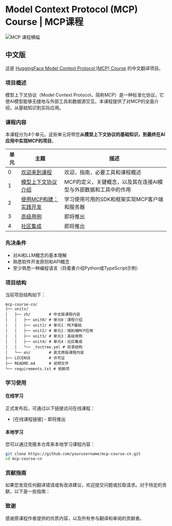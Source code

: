 # Model Context Protocol (MCP) Course | MCP课程

![MCP 课程横幅](https://github.com/user-attachments/assets/d26dcc5e-46cb-449e-aecb-49ece10d342a)


## 中文版

这是 [HuggingFace Model Context Protocol (MCP) Course](https://github.com/huggingface/mcp-course) 的中文翻译项目。


### 项目概述

模型上下文协议（Model Context Protocol，简称MCP）是一种标准化协议，它使AI模型能够无缝地与外部工具和数据源交互。本课程提供了对MCP的全面介绍，从基础知识到实际应用。

### 课程内容

本课程分为4个单元。这些单元将带您**从模型上下文协议的基础知识，到最终在AI应用中实现MCP的项目**。

| 单元   | 主题                    | 描述                                                       |
| ------- | ----------------------- | --------------------------------------------------------- |
| 0       | [欢迎来到课程](./units/zh/unit0/introduction.mdx)            | 欢迎，指南，必要工具和课程概述                             |
| 1       | [模型上下文协议介绍](./units/zh/unit1/introduction.mdx)      | MCP的定义，关键概念，以及其在连接AI模型与外部数据和工具中的作用 |
| 2       | [使用MCP构建：实践开发](./units/zh/unit2/introduction.mdx)   | 学习使用可用的SDK和框架实现MCP客户端和服务器              |
| 3       | [高级用例](./units/zh/unit3/introduction.mdx)               | 即将推出                                                  |
| 4       | [社区集成](./units/zh/unit4/introduction.mdx)               | 即将推出                                                  |

### 先决条件

* 对AI和LLM概念的基本理解
* 熟悉软件开发原则和API概念
* 至少熟悉一种编程语言（将着重介绍Python或TypeScript示例）

### 项目结构

当前项目结构如下：

```
mcp-course-cn/
├── units/
│   ├── zh/        # 中文版课程内容
│   │   ├── unit0/ # 单元0：课程介绍
│   │   ├── unit1/ # 单元1：MCP基础
│   │   ├── unit2/ # 单元2：端到端MCP应用
│   │   ├── unit3/ # 单元3：高级用例
│   │   ├── unit4/ # 单元4：社区集成
│   │   └── _toctree.yml # 目录结构
│   └── en/        # 英文原版课程内容
├── LICENSE        # 许可证
├── README.md      # 说明文件
└── requirements.txt # 依赖项
```

### 学习使用

#### 在线学习

正式发布后，可通过以下链接访问在线课程：
- [在线课程链接] - 即将推出

#### 本地学习

您可以通过克隆本仓库来本地学习课程内容：

```bash
git clone https://github.com/yourusername/mcp-course-cn.git
cd mcp-course-cn
```

### 贡献指南

如果您发现任何翻译错误或有改进建议，欢迎提交问题或拉取请求。对于特定的贡献，以下是一些指南：


### 致谢

感谢原课程作者提供的优质内容，以及所有参与翻译和审阅的贡献者。


